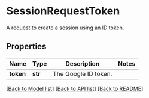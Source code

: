 # SessionRequestToken

A request to create a session using an ID token.

## Properties
Name | Type | Description | Notes
------------ | ------------- | ------------- | -------------
**token** | **str** | The Google ID token. | 

[[Back to Model list]](../README.md#documentation-for-models) [[Back to API list]](../README.md#documentation-for-api-endpoints) [[Back to README]](../README.md)



